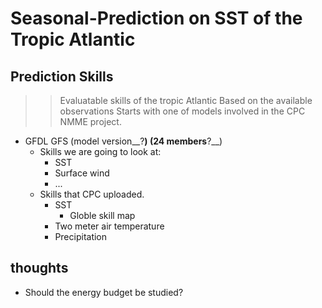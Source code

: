 # Seasonal-Prediction on SST of the Tropic Atlantic 

## Prediction Skills
>> Evaluatable skills of the tropic Atlantic
>> Based on the available observations
>> Starts with one of models involved in the CPC NMME project.
 
* GFDL GFS (model version__?__) (24 members__?__)
  * Skills we are going to look at:
    * SST 
    * Surface wind
    * ...
  * Skills that CPC uploaded.
    * SST
      * Globle skill map
    * Two meter air temperature
    * Precipitation 


## thoughts
  * Should the energy budget be studied? 


